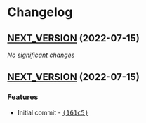 # Changelog

## [NEXT_VERSION](https://github.com/Zolyn/Charon/compare/...main) (2022-07-15)

_No significant changes_

## [NEXT_VERSION](https://github.com/Zolyn/Charon/compare/0f4877174064446a4bae8180bd6b8f8971fd4919...main) (2022-07-15)

### Features

-   Initial commit - [<samp>(161c5)</samp>](https://github.com/Zolyn/Charon/commit/161c53a)

